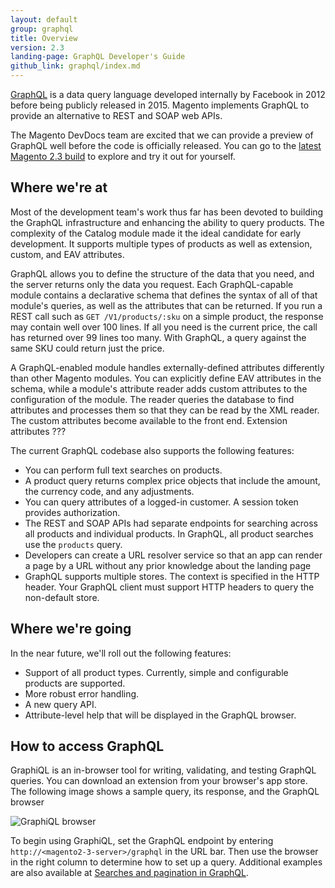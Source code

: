 ```yaml
---
layout: default
group: graphql
title: Overview
version: 2.3
landing-page: GraphQL Developer's Guide
github_link: graphql/index.md
---
```


[GraphQL](http://graphql.org/) is a data query language developed internally by Facebook in 2012 before being publicly released in 2015. Magento implements GraphQL to provide an alternative to REST and SOAP web APIs.

The Magento DevDocs team are excited that we can provide a preview of GraphQL well before the code is officially released. You can go to the [latest Magento 2.3 build](https://github.com/magento/magento2/tree/2.3-develop/app/code/Magento) to explore and try it out for yourself.

## Where we're at

Most of the development team's work thus far has been devoted to building the GraphQL infrastructure and enhancing the ability to query products. The complexity of the Catalog module made it the ideal candidate for early development. It supports multiple types of products as well as extension, custom, and EAV attributes.

GraphQL allows you to define the structure of the data that you need, and the server returns only the data you request. Each GraphQL-capable module contains a declarative schema that defines the syntax of all of that module's queries, as well as the attributes that can be returned. If you run a REST call such as `GET /V1/products/:sku` on a simple product, the response may contain well over 100 lines. If all you need is the current price, the call has returned over 99 lines too many. With GraphQL, a query against the same SKU could return just the price.

A GraphQL-enabled module handles externally-defined attributes differently than other Magento modules. You can explicitly define EAV attributes in the schema, while a module's attribute reader adds custom attributes to the configuration of the module. The reader queries the database to find attributes and processes them so that they can be read by the XML reader. The custom attributes become available to the front end.
Extension attributes ???

The current GraphQL codebase also supports the following features:

* You can perform full text searches on products.
* A product query returns complex price objects that include the amount, the currency code, and any adjustments.
* You can query attributes of a logged-in customer. A session token provides authorization.
* The REST and SOAP APIs had separate endpoints for searching across all products and individual products. In GraphQL, all product searches use the `products` query.
* Developers can create a URL resolver service so that an app can render a page by a URL without any prior knowledge about the landing page
* GraphQL supports multiple stores. The context is specified in the HTTP header.  Your GraphQL client must support HTTP headers to query the non-default store.

## Where we're going

In the near future, we'll roll out the following features:

* Support of all product types. Currently, simple and configurable products are supported.
* More robust error handling.
* A new query API.
* Attribute-level help that will be displayed in the GraphQL browser.

## How to access GraphQL

GraphiQL is an in-browser tool for writing, validating, and testing GraphQL queries. You can download an extension from your browser's app store. The following image shows a sample query, its response, and the GraphQL browser

![GraphiQL browser]({{page.baseurl}}/graphql/images/graphql-browser.png)

To begin using GraphiQL, set the GraphQL endpoint by entering `http://<magento2-3-server>/graphql` in the URL bar. Then use the browser in the right column to determine how to set up a query. Additional examples are also available at [Searches and pagination in GraphQL]({{page.baseurl}}/graphql/search-pagination.html).
